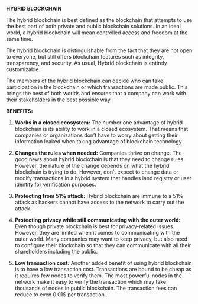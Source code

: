 ﻿**HYBRID BLOCKCHAIN**

The hybrid blockchain is best defined as the blockchain that attempts to use the best part of both private and public blockchain solutions. In an ideal world, a hybrid blockchain will mean controlled access and freedom at the same time.


The hybrid blockchain is distinguishable from the fact that they are not open to everyone, but still offers blockchain features such as integrity, transparency, and security.
As usual, Hybrid blockchain is entirely customizable. 

The members of the hybrid blockchain can decide who can take participation in the blockchain or which transactions are made public. This brings the best of both worlds and ensures that a company can work with their stakeholders in the best possible way.

**BENEFITS:**

1. **Works in a closed ecosystem:** The number one advantage of hybrid blockchain
is its ability to work in a closed ecosystem. That means that companies or
organizations don’t have to worry about getting their information leaked when
taking advantage of blockchain technology.


2. **Changes the rules when needed:** Companies thrive on change. The good news
about hybrid blockchain is that they need to change rules. However, the nature of the
change depends on what the hybrid blockchain is trying to do. However, don’t
expect to change data or modify transactions in a hybrid system that handles
land registry or user identity for verification purposes.


3. **Protecting from 51% attack:** Hybrid blockchain are immune to a 51% attack as
hackers cannot have access to the network to carry out the attack.


4. **Protecting privacy while still communicating with the outer world:** Even
though private blockchain is best for privacy-related issues. However, they are
limited when it comes to communicating with the outer world. Many companies may
want to keep privacy, but also need to configure their blockchain so that they
can communicate with all their shareholders including the public.


5. **Low transaction cost:** Another added benefit of using hybrid blockchain is to
have a low transaction cost. Transactions are bound to be cheap as it requires
few nodes to verify them. The most powerful nodes in the network make it easy to
verify the transaction which may take thousands of nodes in public blockchain.
The transaction fees can reduce to even 0.01$ per transaction.
